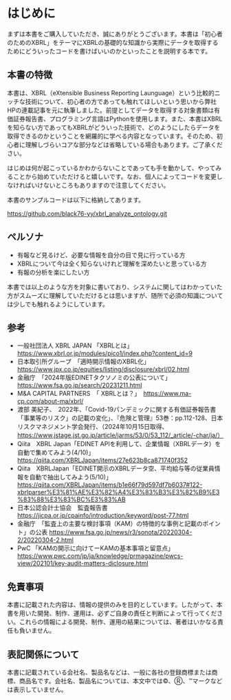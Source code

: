 # はじめに

まずは本書をご購入していただき、誠にありがとうございます。本書は「初心者のためのXBRL」をテーマにXBRLの基礎的な知識から実際にデータを取得するためにどういったコードを書けばいいのかといったことを説明する本です。

## 本書の特徴

本書は、XBRL（eXtensible Business Reporting Launguage）という比較的ニッチな技術について、初心者の方であっても触れてほしいという思いから弊社HPの連載記事を元に執筆しました。前提としてデータを取得する対象書類は有価証券報告書、プログラミング言語はPythonを使用します。また、本書はXBRLを知らない方であってもXBRLがどういった技術で、どのようにしたらデータを取得できるのかということを網羅的に学べる内容となっています。そのため、初心者に理解しづらいコアな部分などは省略している場合もあります。ご了承ください。

はじめは何が起こっているかわからないことであっても手を動かして、やってみることから始めていただけると嬉しいです。なお、個人によってコードを変更しなければいけないところもありますので注意してください。

本書のサンプルコードは以下に格納してあります。

https://github.com/black76-yy/xbrl_analyze_ontology.git

## ペルソナ

- 有報など見るけど、必要な情報を自分の目で見に行っている方
- XBRLについて今は全く知らないけれど理解を深めたいと思っている方
- 有報の分析を楽にしたい方

本書では以上のような方を対象に書いており、システムに関してはわかっていた方がスムーズに理解していただけるとは思いますが、随所で必須の知識については少しでも触れるようにしています。

## 参考

- 一般社団法人 XBRL JAPAN 「XBRLとは」　https://www.xbrl.or.jp/modules/pico1/index.php?content_id=9
- 日本取引所グループ　「適時開示情報のXBRL化」　https://www.jpx.co.jp/equities/listing/disclosure/xbrl/02.html
- 金融庁　「2024年版EDINETタクソノミの公表について」　https://www.fsa.go.jp/search/20231211.html
- M&A CAPITAL PARTNERS　「 XBRLとは？」　https://www.ma-cp.com/about-ma/xbrl/
- 渡部 美紀子、　2022年、「Covid-19パンデミックに関する有価証券報告書「事業等のリスク」の記載の変化」、『危険と管理』53巻：pp.112-128、日本リスクマネジメント学会発行、（2024年10月15日取得、https://www.jstage.jst.go.jp/article/jarms/53/0/53_112/_article/-char/ja/）
- Qiita　XBRL Japan「EDINET APIを利用して、企業情報（XBRLデータ）を自動で集めてみよう(4/10)」　 https://qiita.com/XBRLJapan/items/27e623b8ca871740f352
- Qiita　XBRLJapan「EDINET開示のXBRLデータ空、平均給与等の従業員情報を自動で抽出してみよう(5/10)」　https://qiita.com/XBRLJapan/items/b1e66f79d597df7b6037#122-xbrlparser%E3%81%AE%E3%82%A4%E3%83%B3%E3%82%B9%E3%83%88%E3%83%BC%E3%83%AB
- 日本公認会計士協会　監査報告書 https://jicpa.or.jp/cpainfo/introduction/keyword/post-77.html
- 金融庁　「監査上の主要な検討事項（KAM）の特徴的な事例と記載のポイント」の公表 https://www.fsa.go.jp/news/r3/sonota/20220304-2/20220304-2.html
- PwC 「KAMの開示に向けてーKAMの基本事項と留意点」 https://www.pwc.com/jp/ja/knowledge/prmagazine/pwcs-view/202101/key-audit-matters-diclosure.html

## 免責事項

本書に記載された内容は、情報の提供のみを目的としています。したがって、本書を用いた開発、制作、運用は、必ずご自身の責任と判断によって行ってください。これらの情報による開発、制作、運用の結果については、著者はいかなる責任も負いません。

## 表記関係について

本書に記載されている会社名、製品名などは、一般に各社の登録商標または商標、商品名です。会社名、製品名については、本文中では©、Ⓡ、™マークなどは表示していません。
